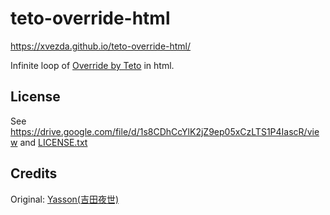 # teto-override-html

https://xvezda.github.io/teto-override-html/

Infinite loop of [Override by Teto](https://www.youtube.com/watch?v=LLjfal8jCYI) in html.

## License

See https://drive.google.com/file/d/1s8CDhCcYlK2jZ9ep05xCzLTS1P4IascR/view
and [LICENSE.txt](LICENSE.txt)

## Credits

Original: [Yasson(吉田夜世)](https://twitter.com/otgys)
